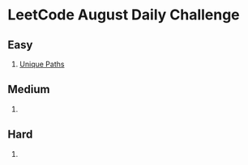 # LeetCode August Daily Challenge

## Easy
1. [Unique Paths](https://github.com/SmartOven/Java/tree/main/LeetCode/DailyChallenge/August/src/Day1)

## Medium
1. [](https://github.com/SmartOven/Java/tree/main/LeetCode/DailyChallenge/August/src/Day)

## Hard
1. [](https://github.com/SmartOven/Java/tree/main/LeetCode/DailyChallenge/August/src/Day)
